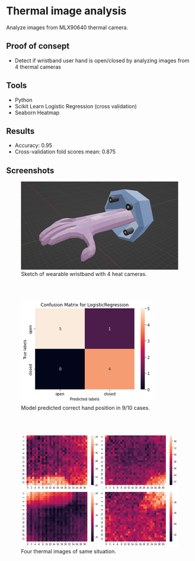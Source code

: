 # Thermal image analysis
Analyze images from MLX90640 thermal camera.


## Proof of consept
- Detect if wristband user hand is open/closed by analyzing images from 4 thermal cameras

## Tools
- Python
- Scikit Learn Logistic Regression (cross validation)
- Seaborn Heatmap

## Results
- Accuracy: 0.95
- Cross-validation fold scores mean: 0.875

## Screenshots
<figure>
<a href="url"><img src="https://github.com/AkiKurvinen/thermal-image-analysis/blob/main/screenshots/3dmodel.jpg"  alt="Screenshot 1"></a><br />
<figcaption>Sketch of wearable wristband with 4 heat cameras.</figcaption>
</figure>
<br /><br />
<figure>
<a href="url"><img src="https://github.com/AkiKurvinen/thermal-image-analysis/blob/main/screenshots/confusion.png"  alt="Screenshot 1"></a><br />
<figcaption>Model predicted correct hand position in 9/10 cases.</figcaption>
</figure>
<br /><br />
<figure>
<a href="url"><img src="https://github.com/AkiKurvinen/thermal-image-analysis/blob/main/screenshots/heatmaps.jpg"  alt="Screenshot 1"></a><br />
<figcaption>Four thermal images of same situation.</figcaption>
</figure>